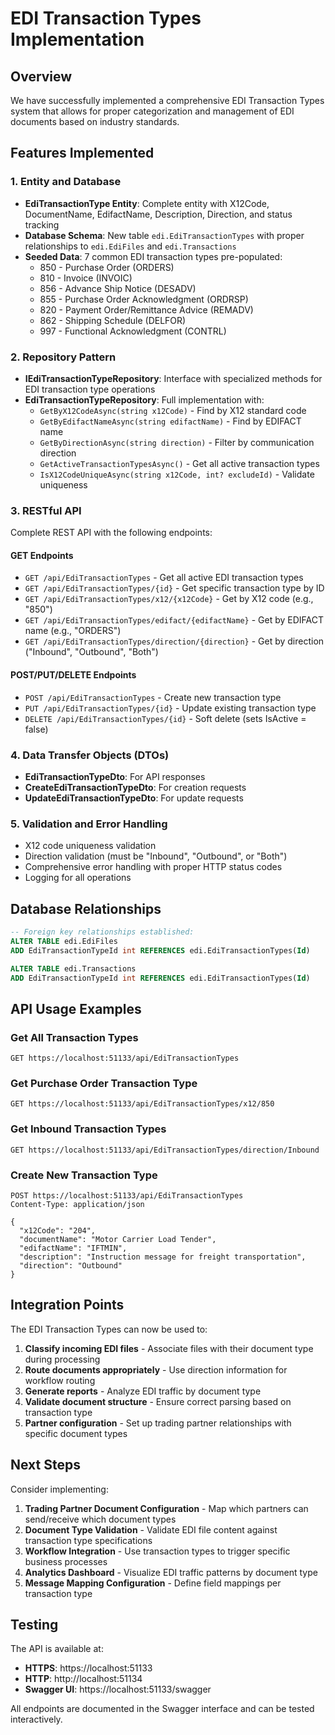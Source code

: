 # EDI Transaction Types Implementation

## Overview
We have successfully implemented a comprehensive EDI Transaction Types system that allows for proper categorization and management of EDI documents based on industry standards.

## Features Implemented

### 1. Entity and Database
- **EdiTransactionType Entity**: Complete entity with X12Code, DocumentName, EdifactName, Description, Direction, and status tracking
- **Database Schema**: New table `edi.EdiTransactionTypes` with proper relationships to `edi.EdiFiles` and `edi.Transactions`
- **Seeded Data**: 7 common EDI transaction types pre-populated:
  - 850 - Purchase Order (ORDERS)
  - 810 - Invoice (INVOIC)
  - 856 - Advance Ship Notice (DESADV)
  - 855 - Purchase Order Acknowledgment (ORDRSP)
  - 820 - Payment Order/Remittance Advice (REMADV)
  - 862 - Shipping Schedule (DELFOR)
  - 997 - Functional Acknowledgment (CONTRL)

### 2. Repository Pattern
- **IEdiTransactionTypeRepository**: Interface with specialized methods for EDI transaction type operations
- **EdiTransactionTypeRepository**: Full implementation with:
  - `GetByX12CodeAsync(string x12Code)` - Find by X12 standard code
  - `GetByEdifactNameAsync(string edifactName)` - Find by EDIFACT name
  - `GetByDirectionAsync(string direction)` - Filter by communication direction
  - `GetActiveTransactionTypesAsync()` - Get all active transaction types
  - `IsX12CodeUniqueAsync(string x12Code, int? excludeId)` - Validate uniqueness

### 3. RESTful API
Complete REST API with the following endpoints:

#### GET Endpoints
- `GET /api/EdiTransactionTypes` - Get all active EDI transaction types
- `GET /api/EdiTransactionTypes/{id}` - Get specific transaction type by ID
- `GET /api/EdiTransactionTypes/x12/{x12Code}` - Get by X12 code (e.g., "850")
- `GET /api/EdiTransactionTypes/edifact/{edifactName}` - Get by EDIFACT name (e.g., "ORDERS")
- `GET /api/EdiTransactionTypes/direction/{direction}` - Get by direction ("Inbound", "Outbound", "Both")

#### POST/PUT/DELETE Endpoints
- `POST /api/EdiTransactionTypes` - Create new transaction type
- `PUT /api/EdiTransactionTypes/{id}` - Update existing transaction type
- `DELETE /api/EdiTransactionTypes/{id}` - Soft delete (sets IsActive = false)

### 4. Data Transfer Objects (DTOs)
- **EdiTransactionTypeDto**: For API responses
- **CreateEdiTransactionTypeDto**: For creation requests
- **UpdateEdiTransactionTypeDto**: For update requests

### 5. Validation and Error Handling
- X12 code uniqueness validation
- Direction validation (must be "Inbound", "Outbound", or "Both")
- Comprehensive error handling with proper HTTP status codes
- Logging for all operations

## Database Relationships

```sql
-- Foreign key relationships established:
ALTER TABLE edi.EdiFiles 
ADD EdiTransactionTypeId int REFERENCES edi.EdiTransactionTypes(Id)

ALTER TABLE edi.Transactions 
ADD EdiTransactionTypeId int REFERENCES edi.EdiTransactionTypes(Id)
```

## API Usage Examples

### Get All Transaction Types
```
GET https://localhost:51133/api/EdiTransactionTypes
```

### Get Purchase Order Transaction Type
```
GET https://localhost:51133/api/EdiTransactionTypes/x12/850
```

### Get Inbound Transaction Types
```
GET https://localhost:51133/api/EdiTransactionTypes/direction/Inbound
```

### Create New Transaction Type
```
POST https://localhost:51133/api/EdiTransactionTypes
Content-Type: application/json

{
  "x12Code": "204",
  "documentName": "Motor Carrier Load Tender",
  "edifactName": "IFTMIN",
  "description": "Instruction message for freight transportation",
  "direction": "Outbound"
}
```

## Integration Points

The EDI Transaction Types can now be used to:
1. **Classify incoming EDI files** - Associate files with their document type during processing
2. **Route documents appropriately** - Use direction information for workflow routing
3. **Generate reports** - Analyze EDI traffic by document type
4. **Validate document structure** - Ensure correct parsing based on transaction type
5. **Partner configuration** - Set up trading partner relationships with specific document types

## Next Steps

Consider implementing:
1. **Trading Partner Document Configuration** - Map which partners can send/receive which document types
2. **Document Type Validation** - Validate EDI file content against transaction type specifications
3. **Workflow Integration** - Use transaction types to trigger specific business processes
4. **Analytics Dashboard** - Visualize EDI traffic patterns by document type
5. **Message Mapping Configuration** - Define field mappings per transaction type

## Testing

The API is available at:
- **HTTPS**: https://localhost:51133
- **HTTP**: http://localhost:51134
- **Swagger UI**: https://localhost:51133/swagger

All endpoints are documented in the Swagger interface and can be tested interactively.
